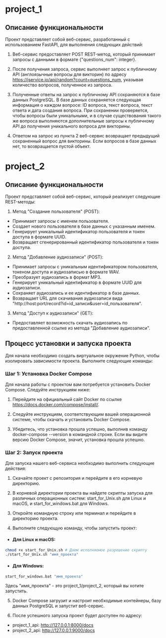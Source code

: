 
# project_1
## Описание функциональности
Проект представляет собой веб-сервис, разработанный с использованием FastAPI, для выполнения следующих действий:

1. Веб-сервис предоставляет POST REST-метод, который принимает запросы с данными в формате {"questions_num": integer}.

2. После получения запроса, сервис выполняет запрос к публичному API (англоязычные вопросы для викторин) по адресу https://jservice.io/api/random?count=questions_num, указывая количество вопросов, полученное из запроса.

3. Полученные ответы на запрос к публичному API сохраняются в базе данных PostgreSQL. В базе данных сохраняется следующая информация о каждом вопросе: ID вопроса, текст вопроса, текст ответа и дата создания вопроса. При сохранении проверяется, чтобы вопросы были уникальными, и в случае существования такого же вопроса выполняются дополнительные запросы к публичному API до получения уникального вопроса для викторины.
4. Ответом на запрос из пункта 2 веб-сервис возвращает предыдущий сохраненный вопрос для викторины. Если вопросов в базе данных нет, то возвращается пустой объект.


# project_2
## Описание функциональности
Проект представляет собой веб-сервис, который реализует следующие REST-методы:

1. Метод "Создание пользователя" (POST):
- Принимает запросы с именем пользователя.
- Создает нового пользователя в базе данных с указанным именем.
- Генерирует уникальный идентификатор пользователя и токен доступа в формате UUID.
- Возвращает сгенерированный идентификатор пользователя и токен доступа.
2. Метод "Добавление аудиозаписи" (POST):
- Принимает запросы с уникальным идентификатором пользователя, токеном доступа и аудиозаписью в формате WAV.
- Преобразует аудиозапись в формат MP3.
- Генерирует уникальный идентификатор в формате UUID для аудиозаписи.
- Сохраняет аудиозапись и ее идентификатор в базе данных.
- Возвращает URL для скачивания аудиозаписи вида "http://host:port/record?id=id_записи&user=id_пользователя".
3. Метод "Доступ к аудиозаписи" (GET):
- Предоставляет возможность скачать аудиозапись по предоставленной ссылке из метода "Добавление аудиозаписи".



## Процесс установки и запуска проекта

Для начала необходимо создать виртуальное окружение Python, чтобы изолировать зависимости проекта. Выполните следующие команды:

### Шаг 1: Установка Docker Compose
Для начала работы с проектом вам потребуется установить Docker Compose. Следуйте инструкциям ниже:

1. Перейдите на официальный сайт Docker по ссылке https://docs.docker.com/compose/install/.

2. Следуйте инструкциям, соответствующим вашей операционной системе, чтобы скачать и установить Docker Compose.

3. Убедитесь, что установка прошла успешно, выполнив команду docker-compose --version в командной строке. Если вы видите версию Docker Compose, значит, установка прошла успешно.

### Шаг 2: Запуск проекта
Для запуска нашего веб-сервиса необходимо выполнить следующие действия:

1. Скачайте проект с репозитория и перейдите в его корневую директорию.

2. В корневой директории проекта вы найдете скрипты запуска для различных операционных систем: start_for_Unix.sh для Linux и macOS, и start_for_windows.bat для Windows.

3. Откройте командную строку или терминал и перейдите в директорию проекта.

4. Выполните следующую команду, чтобы запустить проект:
- #### Для Linux и macOS:
```bash
chmod +x start_for_Unix.sh # Даем исполняемое разрешение скрипту
./start_for_Unix.sh "имя_проекта"
```

- #### Для Windows:

```bash
start_for_windows.bat "имя_проекта"
```

Здесь "имя_проекта" - это project_1/project_2, который вы хотите запустить.

5. Docker Compose загрузит и настроит необходимые контейнеры, базу данных PostgreSQL и запустит веб-сервис.

6. После успешного запуска проект будет доступен по адресу: 
- project_1_api: http://127.0.0.1:8000/docs
- project_2_api: http://127.0.0.1:9000/docs
